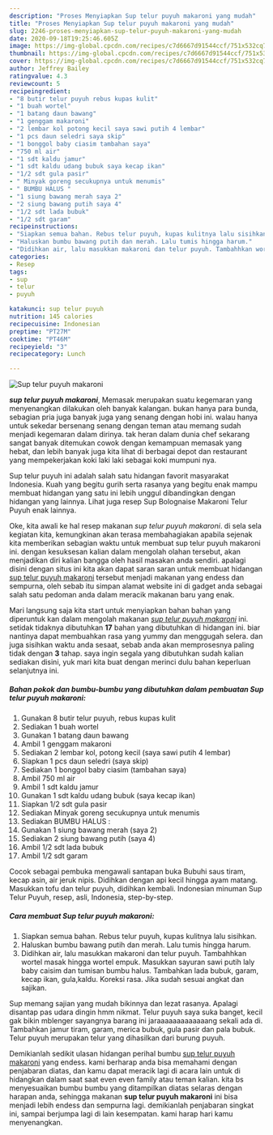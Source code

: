 ```yaml
---
description: "Proses Menyiapkan Sup telur puyuh makaroni yang mudah"
title: "Proses Menyiapkan Sup telur puyuh makaroni yang mudah"
slug: 2246-proses-menyiapkan-sup-telur-puyuh-makaroni-yang-mudah
date: 2020-09-18T19:25:46.605Z
image: https://img-global.cpcdn.com/recipes/c7d6667d91544ccf/751x532cq70/sup-telur-puyuh-makaroni-foto-resep-utama.jpg
thumbnail: https://img-global.cpcdn.com/recipes/c7d6667d91544ccf/751x532cq70/sup-telur-puyuh-makaroni-foto-resep-utama.jpg
cover: https://img-global.cpcdn.com/recipes/c7d6667d91544ccf/751x532cq70/sup-telur-puyuh-makaroni-foto-resep-utama.jpg
author: Jeffrey Bailey
ratingvalue: 4.3
reviewcount: 5
recipeingredient:
- "8 butir telur puyuh rebus kupas kulit"
- "1 buah wortel"
- "1 batang daun bawang"
- "1 genggam makaroni"
- "2 lembar kol potong kecil saya sawi putih 4 lembar"
- "1 pcs daun seledri saya skip"
- "1 bonggol baby ciasim tambahan saya"
- "750 ml air"
- "1 sdt kaldu jamur"
- "1 sdt kaldu udang bubuk saya kecap ikan"
- "1/2 sdt gula pasir"
- " Minyak goreng secukupnya untuk menumis"
- " BUMBU HALUS "
- "1 siung bawang merah saya 2"
- "2 siung bawang putih saya 4"
- "1/2 sdt lada bubuk"
- "1/2 sdt garam"
recipeinstructions:
- "Siapkan semua bahan. Rebus telur puyuh, kupas kulitnya lalu sisihkan."
- "Haluskan bumbu bawang putih dan merah. Lalu tumis hingga harum."
- "Didihkan air, lalu masukkan makaroni dan telur puyuh. Tambahhkan wortel masak hingga wortel empuk. Masukkan sayuran sawi putih laly baby caisim dan tumisan bumbu halus. Tambahkan lada bubuk, garam, kecap ikan, gula,kaldu. Koreksi rasa. Jika sudah sesuai angkat dan sajikan."
categories:
- Resep
tags:
- sup
- telur
- puyuh

katakunci: sup telur puyuh 
nutrition: 145 calories
recipecuisine: Indonesian
preptime: "PT27M"
cooktime: "PT46M"
recipeyield: "3"
recipecategory: Lunch

---
```



![Sup telur puyuh makaroni](https://img-global.cpcdn.com/recipes/c7d6667d91544ccf/751x532cq70/sup-telur-puyuh-makaroni-foto-resep-utama.jpg)

<b><i>sup telur puyuh makaroni</i></b>, Memasak merupakan suatu kegemaran yang menyenangkan dilakukan oleh banyak kalangan. bukan hanya para bunda, sebagian pria juga banyak juga yang senang dengan hobi ini. walau hanya untuk sekedar bersenang senang dengan teman atau memang sudah menjadi kegemaran dalam dirinya. tak heran dalam dunia chef sekarang sangat banyak ditemukan cowok dengan kemampuan memasak yang hebat, dan lebih banyak juga kita lihat di berbagai depot dan restaurant yang mempekerjakan koki laki laki sebagai koki mumpuni nya.

Sup telur puyuh ini adalah salah satu hidangan favorit masyarakat Indonesia. Kuah yang begitu gurih serta rasanya yang begitu enak mampu membuat hidangan yang satu ini lebih unggul dibandingkan dengan hidangan yang lainnya. Lihat juga resep Sup Bolognaise Makaroni Telur Puyuh enak lainnya.

Oke, kita awali ke hal resep makanan <i>sup telur puyuh makaroni</i>. di sela sela kegiatan kita, kemungkinan akan terasa membahagiakan apabila sejenak kita memberikan sebagian waktu untuk membuat sup telur puyuh makaroni ini. dengan kesuksesan kalian dalam mengolah olahan tersebut, akan menjadikan diri kalian bangga oleh hasil masakan anda sendiri. apalagi disini dengan situs ini kita akan dapat saran saran untuk membuat hidangan <u>sup telur puyuh makaroni</u> tersebut menjadi makanan yang endess dan sempurna, oleh sebab itu simpan alamat website ini di gadget anda sebagai salah satu pedoman anda dalam meracik makanan baru yang enak.


Mari langsung saja kita start untuk menyiapkan bahan bahan yang diperuntuk kan dalam mengolah makanan <u><i>sup telur puyuh makaroni</i></u> ini. setidak tidaknya dibutuhkan <b>17</b> bahan yang dibutuhkan di hidangan ini. biar nantinya dapat membuahkan rasa yang yummy dan menggugah selera. dan juga sisihkan waktu anda sesaat, sebab anda akan memprosesnya paling tidak dengan <b>3</b> tahap. saya ingin segala yang dibutuhkan sudah kalian sediakan disini, yuk mari kita buat dengan merinci dulu bahan keperluan selanjutnya ini.

<!--inarticleads1-->

##### Bahan pokok dan bumbu-bumbu yang dibutuhkan dalam pembuatan Sup telur puyuh makaroni:

1. Gunakan 8 butir telur puyuh, rebus kupas kulit
1. Sediakan 1 buah wortel
1. Gunakan 1 batang daun bawang
1. Ambil 1 genggam makaroni
1. Sediakan 2 lembar kol, potong kecil (saya sawi putih 4 lembar)
1. Siapkan 1 pcs daun seledri (saya skip)
1. Sediakan 1 bonggol baby ciasim (tambahan saya)
1. Ambil 750 ml air
1. Ambil 1 sdt kaldu jamur
1. Gunakan 1 sdt kaldu udang bubuk (saya kecap ikan)
1. Siapkan 1/2 sdt gula pasir
1. Sediakan  Minyak goreng secukupnya untuk menumis
1. Sediakan  BUMBU HALUS :
1. Gunakan 1 siung bawang merah (saya 2)
1. Sediakan 2 siung bawang putih (saya 4)
1. Ambil 1/2 sdt lada bubuk
1. Ambil 1/2 sdt garam


Cocok sebagai pembuka mengawali santapan buka Bubuhi saus tiram, kecap asin, air jeruk nipis. Didihkan dengan api kecil hingga ayam matang. Masukkan tofu dan telur puyuh, didihkan kembali. Indonesian minuman Sup Telur Puyuh, resep, asli, Indonesia, step-by-step. 

<!--inarticleads2-->

##### Cara membuat Sup telur puyuh makaroni:

1. Siapkan semua bahan. Rebus telur puyuh, kupas kulitnya lalu sisihkan.
1. Haluskan bumbu bawang putih dan merah. Lalu tumis hingga harum.
1. Didihkan air, lalu masukkan makaroni dan telur puyuh. Tambahhkan wortel masak hingga wortel empuk. Masukkan sayuran sawi putih laly baby caisim dan tumisan bumbu halus. Tambahkan lada bubuk, garam, kecap ikan, gula,kaldu. Koreksi rasa. Jika sudah sesuai angkat dan sajikan.


Sup memang sajian yang mudah bikinnya dan lezat rasanya. Apalagi disantap pas udara dingin hmm nikmat. Telur puyuh saya suka banget, kecil gak bikin mblenger sayangnya barang ini jaraaaaaaaaaaaaang sekali ada di. Tambahkan jamur tiram, garam, merica bubuk, gula pasir dan pala bubuk. Telur puyuh merupakan telur yang dihasilkan dari burung puyuh. 

Demikianlah sedikit ulasan hidangan perihal bumbu <u>sup telur puyuh makaroni</u> yang endess. kami berharap anda bisa memahami dengan penjabaran diatas, dan kamu dapat meracik lagi di acara lain untuk di hidangkan dalam saat saat even even family atau teman kalian. kita bs menyesuaikan bumbu bumbu yang ditampilkan diatas selaras dengan harapan anda, sehingga makanan <b>sup telur puyuh makaroni</b> ini bisa menjadi lebih endess dan sempurna lagi. demikianlah penjabaran singkat ini, sampai berjumpa lagi di lain kesempatan. kami harap hari kamu menyenangkan.
